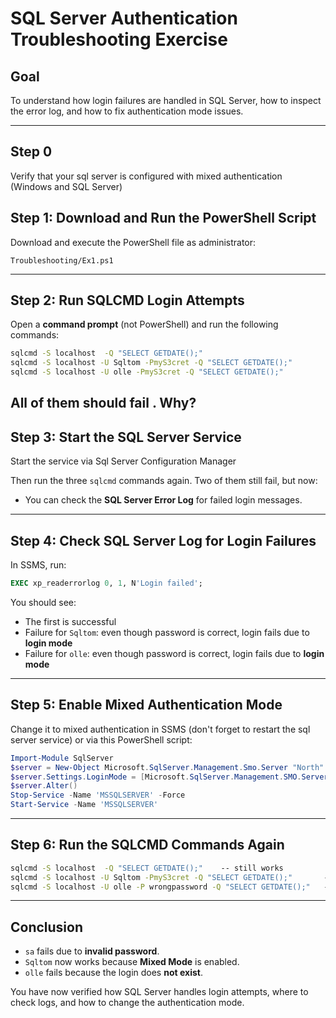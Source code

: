 # SQL Server Authentication Troubleshooting Exercise

## Goal

To understand how login failures are handled in SQL Server, how to inspect the error log, and how to fix authentication mode issues.

---

## Step 0

Verify that your sql server is configured with mixed authentication (Windows and SQL Server)

## Step 1: Download and Run the PowerShell Script

Download and execute the PowerShell file as administrator:

```
Troubleshooting/Ex1.ps1
```



---

## Step 2: Run SQLCMD Login Attempts

Open a **command prompt** (not PowerShell) and run the following commands:

```cmd
sqlcmd -S localhost  -Q "SELECT GETDATE();"
sqlcmd -S localhost -U Sqltom -PmyS3cret -Q "SELECT GETDATE();"
sqlcmd -S localhost -U olle -PmyS3cret -Q "SELECT GETDATE();"

```

All of them should **fail** . Why?
---





## Step 3: Start the SQL Server Service

Start the service via Sql Server Configuration Manager

Then run the three `sqlcmd` commands again. Two of them still fail, but now:

* You can check the **SQL Server Error Log** for failed login messages.

---

## Step 4: Check SQL Server Log for Login Failures

In SSMS, run:

```sql
EXEC xp_readerrorlog 0, 1, N'Login failed';
```

You should see:

* The first is successful
* Failure for `Sqltom`: even though password is correct, login fails due to **login mode**
* Failure for `olle`: even though password is correct, login fails due to **login mode**
---

## Step 5: Enable Mixed Authentication Mode

Change it to mixed authentication in SSMS (don't forget to restart the sql server service) or via this PowerShell script:

```powershell
Import-Module SqlServer
$server = New-Object Microsoft.SqlServer.Management.Smo.Server "North"
$server.Settings.LoginMode = [Microsoft.SqlServer.Management.SMO.ServerLoginMode]::Mixed
$server.Alter()
Stop-Service -Name 'MSSQLSERVER' -Force
Start-Service -Name 'MSSQLSERVER'
```

---

## Step 6: Run the SQLCMD Commands Again

```cmd
sqlcmd -S localhost  -Q "SELECT GETDATE();"    -- still works
sqlcmd -S localhost -U Sqltom -PmyS3cret -Q "SELECT GETDATE();"       -- should now succeed
sqlcmd -S localhost -U olle -P wrongpassword -Q "SELECT GETDATE();"   -- still fails

```

---

## Conclusion

* `sa` fails due to **invalid password**.
* `Sqltom` now works because **Mixed Mode** is enabled.
* `olle` fails because the login does **not exist**.

You have now verified how SQL Server handles login attempts, where to check logs, and how to change the authentication mode.

